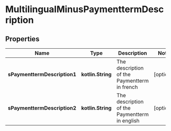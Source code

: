 
# MultilingualMinusPaymenttermDescription

## Properties
Name | Type | Description | Notes
------------ | ------------- | ------------- | -------------
**sPaymenttermDescription1** | **kotlin.String** | The description of the Paymentterm in french |  [optional]
**sPaymenttermDescription2** | **kotlin.String** | The description of the Paymentterm in english |  [optional]



